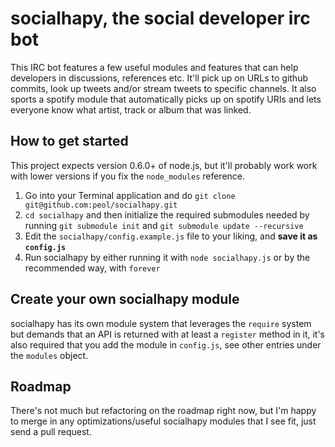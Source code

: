 socialhapy, the social developer irc bot
========================================
This IRC bot features a few useful modules and features that can help
developers in discussions, references etc. It'll pick up on URLs to
github commits, look up tweets and/or stream tweets to specific channels.
It also sports a spotify module that automatically picks up on spotify
URIs and lets everyone know what artist, track or album that was linked.

How to get started
------------------
This project expects version 0.6.0+ of node.js, but it'll probably work
work with lower versions if you fix the `node_modules` reference.

1. Go into your Terminal application and do
   `git clone git@github.com:peol/socialhapy.git`
2. `cd socialhapy` and then initialize the required submodules needed by
   running `git submodule init` and `git submodule update --recursive`
3. Edit the `socialhapy/config.example.js` file to your liking, and **save it as `config.js`**
4. Run socialhapy by either running it with `node socialhapy.js` or by
   the recommended way, with `forever`

Create your own socialhapy module
---------------------------------
socialhapy has its own module system that leverages the `require` system but
demands that an API is returned with at least a `register` method in it, it's
also required that you add the module in `config.js`, see other entries under
the `modules` object.

Roadmap
-------
There's not much but refactoring on the roadmap right now, but I'm happy to
merge in any optimizations/useful socialhapy modules that I see fit, just
send a pull request.
